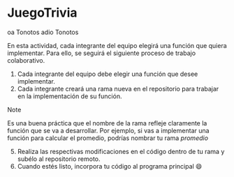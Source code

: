 # JuegoTrivia

oa Tonotos
adio Tonotos

En esta actividad, cada integrante del equipo elegirá una función que quiera implementar. Para ello, se seguirá el siguiente proceso de trabajo colaborativo.

1. Cada integrante del equipo debe elegir una función que desee implementar.
2. Cada integrante creará una rama nueva en el repositorio para trabajar en la implementación de su función.
> [!NOTE]
>  Es una buena práctica que el nombre de la rama refleje claramente la función que se va a desarrollar. Por ejemplo, si vas a implementar una función para calcular el promedio, podrías nombrar tu rama *promedio*
5. Realiza las respectivas modificaciones en el código dentro de tu rama y subélo al repositorio remoto.
6. Cuando estés listo, incorpora tu código al programa principal 😄
